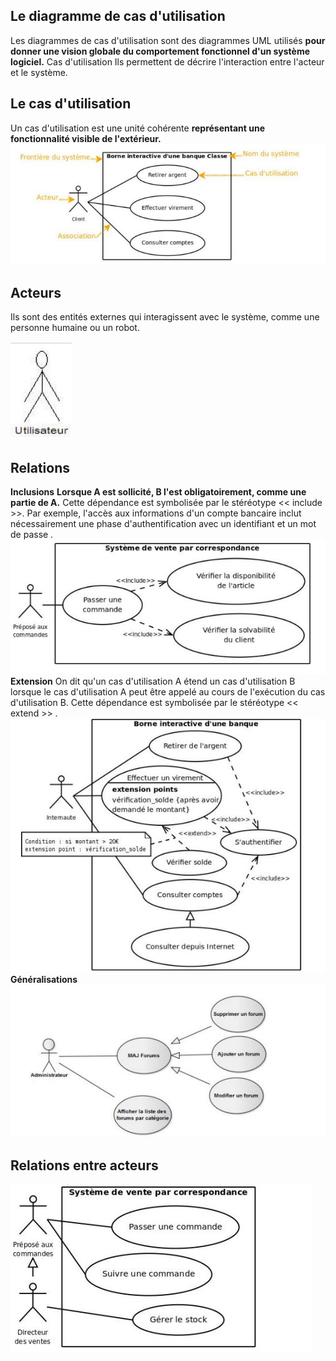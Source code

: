 ## Le diagramme de cas d'utilisation

 Les diagrammes de cas d'utilisation sont des diagrammes UML utilisés **pour donner une vision globale du comportement fonctionnel d'un système logiciel.** 
Cas d'utilisation Ils permettent de décrire l'interaction entre l'acteur et le système. 

## Le cas d'utilisation

Un cas d'utilisation est une unité cohérente **représentant une fonctionnalité visible de l'extérieur.**
![enter image description here](images/uc_1.JPG)
## Acteurs

 Ils sont des entités externes qui interagissent avec le système, comme une personne humaine ou un robot. 
 
![enter image description here](images/uc_2.JPG)

## Relations


**Inclusions**
**Lorsque A est sollicité, B l'est obligatoirement, comme une partie de A.**
Cette dépendance est symbolisée par le stéréotype << include >>. Par exemple, l'accès aux informations d'un compte bancaire inclut nécessairement une phase d'authentification avec un
identifiant et un mot de passe .
![enter image description here](images/uc_3.JPG)
**Extension**
On dit qu'un cas d'utilisation A étend un cas d'utilisation B lorsque le cas d'utilisation A peut être appelé au cours de l'exécution du cas d'utilisation B. 
 Cette dépendance est symbolisée par le stéréotype << extend >> .
 ![enter image description here](images/uc_4.JPG)
 **Généralisations**
 ![enter image description here](images/uc_5.JPG)

## Relations entre acteurs
![enter image description here](images/uc_6.JPG)